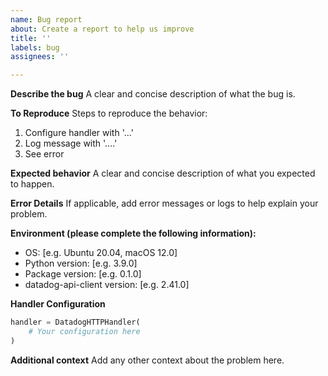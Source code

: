 ```yaml
---
name: Bug report
about: Create a report to help us improve
title: ''
labels: bug
assignees: ''

---
```


**Describe the bug**
A clear and concise description of what the bug is.

**To Reproduce**
Steps to reproduce the behavior:
1. Configure handler with '...'
2. Log message with '....'
3. See error

**Expected behavior**
A clear and concise description of what you expected to happen.

**Error Details**
If applicable, add error messages or logs to help explain your problem.

**Environment (please complete the following information):**
 - OS: [e.g. Ubuntu 20.04, macOS 12.0]
 - Python version: [e.g. 3.9.0]
 - Package version: [e.g. 0.1.0]
 - datadog-api-client version: [e.g. 2.41.0]

**Handler Configuration**
```python
handler = DatadogHTTPHandler(
    # Your configuration here
)
```

**Additional context**
Add any other context about the problem here.
